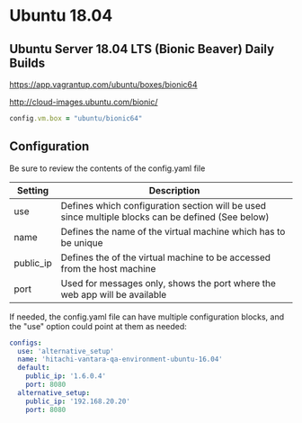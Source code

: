 # Ubuntu 18.04

## Ubuntu Server 18.04 LTS (Bionic Beaver) Daily Builds

https://app.vagrantup.com/ubuntu/boxes/bionic64

http://cloud-images.ubuntu.com/bionic/

```ruby
config.vm.box = "ubuntu/bionic64"
```

## Configuration

Be sure to review the contents of the config.yaml file

| Setting | Description |
| --- | --- |
| use | Defines which configuration section will be used since multiple blocks can be defined (See below) |
| name | Defines the name of the virtual machine which has to be unique |
| public_ip | Defines the of the virtual machine to be accessed from the host machine |
| port | Used for messages only, shows the port where the web app will be available |

If needed, the config.yaml file can have multiple configuration blocks, and the "use" option could point at them as needed:

```yaml
configs:
  use: 'alternative_setup'
  name: 'hitachi-vantara-qa-environment-ubuntu-16.04'
  default:
    public_ip: '1.6.0.4'
    port: 8080
  alternative_setup:
    public_ip: '192.168.20.20'
    port: 8080
```
